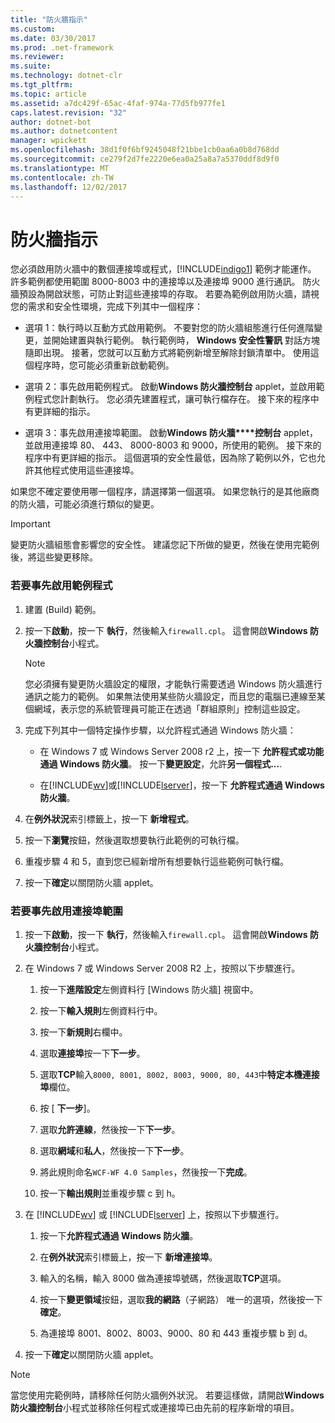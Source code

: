 ```yaml
---
title: "防火牆指示"
ms.custom: 
ms.date: 03/30/2017
ms.prod: .net-framework
ms.reviewer: 
ms.suite: 
ms.technology: dotnet-clr
ms.tgt_pltfrm: 
ms.topic: article
ms.assetid: a7dc429f-65ac-4faf-974a-77d5fb977fe1
caps.latest.revision: "32"
author: dotnet-bot
ms.author: dotnetcontent
manager: wpickett
ms.openlocfilehash: 38d1f0f6bf9245048f21bbe1cb0aa6a0b8d768dd
ms.sourcegitcommit: ce279f2d7fe2220e6ea0a25a8a7a5370ddf8d9f0
ms.translationtype: MT
ms.contentlocale: zh-TW
ms.lasthandoff: 12/02/2017
---
```

# <a name="firewall-instructions"></a>防火牆指示
您必須啟用防火牆中的數個連接埠或程式，[!INCLUDE[indigo1](../../../../includes/indigo1-md.md)] 範例才能運作。 許多範例都使用範圍 8000-8003 中的連接埠以及連接埠 9000 進行通訊。 防火牆預設為開啟狀態，可防止對這些連接埠的存取。 若要為範例啟用防火牆，請視您的需求和安全性環境，完成下列其中一個程序：  
  
-   選項 1：執行時以互動方式啟用範例。 不要對您的防火牆組態進行任何進階變更，並開始建置與執行範例。 執行範例時， **Windows 安全性警訊** 對話方塊隨即出現。 接著，您就可以互動方式將範例新增至解除封鎖清單中。 使用這個程序時，您可能必須重新啟動範例。  
  
-   選項 2：事先啟用範例程式。 啟動**Windows 防火牆控制台** applet，並啟用範例程式您計劃執行。 您必須先建置程式，讓可執行檔存在。 接下來的程序中有更詳細的指示。  
  
-   選項 3：事先啟用連接埠範圍。 啟動**Windows 防火牆****控制台** applet，並啟用連接埠 80、 443、 8000-8003 和 9000，所使用的範例。 接下來的程序中有更詳細的指示。 這個選項的安全性最低，因為除了範例以外，它也允許其他程式使用這些連接埠。  
  
 如果您不確定要使用哪一個程序，請選擇第一個選項。 如果您執行的是其他廠商的防火牆，可能必須進行類似的變更。  
  
> [!IMPORTANT]
>  變更防火牆組態會影響您的安全性。 建議您記下所做的變更，然後在使用完範例後，將這些變更移除。  
  
### <a name="to-enable-samples-programs-in-advance"></a>若要事先啟用範例程式  
  
1.  建置 (Build) 範例。  
  
2.  按一下**啟動**，按一下 **執行**，然後輸入`firewall.cpl`。 這會開啟**Windows 防火牆控制台**小程式。  
  
    > [!NOTE]
    >  您必須擁有變更防火牆設定的權限，才能執行需要透過 Windows 防火牆進行通訊之能力的範例。 如果無法使用某些防火牆設定，而且您的電腦已連線至某個網域，表示您的系統管理員可能正在透過「群組原則」控制這些設定。  
  
3.  完成下列其中一個特定操作步驟，以允許程式通過 Windows 防火牆：  
  
    -   在 Windows 7 或 Windows Server 2008 r2 上，按一下 **允許程式或功能通過 Windows 防火牆**。 按一下**變更設定**，允許**另一個程式...**.  
  
    -   在[!INCLUDE[wv](../../../../includes/wv-md.md)]或[!INCLUDE[lserver](../../../../includes/lserver-md.md)]，按一下 **允許程式通過 Windows 防火牆**。  
  
4.  在**例外狀況**索引標籤上，按一下 **新增程式**。  
  
5.  按一下**瀏覽**按鈕，然後選取想要執行此範例的可執行檔。  
  
6.  重複步驟 4 和 5，直到您已經新增所有想要執行這些範例可執行檔。  
  
7.  按一下**確定**以關閉防火牆 applet。  
  
### <a name="to-enable-a-port-range-in-advance"></a>若要事先啟用連接埠範圍  
  
1.  按一下**啟動**，按一下 **執行**，然後輸入`firewall.cpl`。 這會開啟**Windows 防火牆控制台**小程式。  
  
2.  在 Windows 7 或 Windows Server 2008 R2 上，按照以下步驟進行。  
  
    1.  按一下**進階設定**左側資料行 [Windows 防火牆] 視窗中。  
  
    2.  按一下**輸入規則**左側資料行中。  
  
    3.  按一下**新規則**右欄中。  
  
    4.  選取**連接埠**按一下**下一步**。  
  
    5.  選取**TCP**輸入`8000, 8001, 8002, 8003, 9000, 80, 443`中**特定本機連接埠**欄位。  
  
    6.  按 [ **下一步**]。  
  
    7.  選取**允許連線**，然後按一下**下一步**。  
  
    8.  選取**網域**和**私人**，然後按一下**下一步**。  
  
    9. 將此規則命名`WCF-WF 4.0 Samples`，然後按一下**完成**。  
  
    10. 按一下**輸出規則**並重複步驟 c 到 h。  
  
3.  在 [!INCLUDE[wv](../../../../includes/wv-md.md)] 或 [!INCLUDE[lserver](../../../../includes/lserver-md.md)] 上，按照以下步驟進行。  
  
    1.  按一下**允許程式通過 Windows 防火牆**。  
  
    2.  在**例外狀況**索引標籤上，按一下 **新增連接埠**。  
  
    3.  輸入的名稱，輸入 8000 做為連接埠號碼，然後選取**TCP**選項。  
  
    4.  按一下**變更領域**按鈕，選取**我的網路**（子網路） 唯一的選項，然後按一下**確定**。  
  
    5.  為連接埠 8001、8002、8003、9000、80 和 443 重複步驟 b 到 d。  
  
4.  按一下**確定**以關閉防火牆 applet。  
  
> [!NOTE]
>  當您使用完範例時，請移除任何防火牆例外狀況。 若要這樣做，請開啟**Windows 防火牆控制台**小程式並移除任何程式或連接埠已由先前的程序新增的項目。
